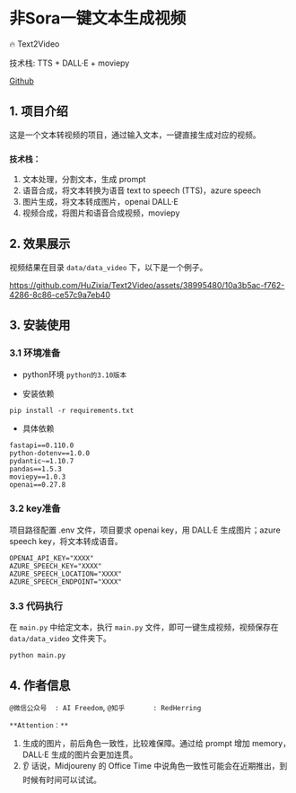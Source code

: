 # 非Sora一键文本生成视频

🔥 Text2Video

技术栈: TTS + DALL·E + moviepy

[Github](https://github.com/HuZixia/Text2Video.git)

## 1. 项目介绍

这是一个文本转视频的项目，通过输入文本，一键直接生成对应的视频。

### `技术栈：`

1. 文本处理，分割文本，生成 prompt
2. 语音合成，将文本转换为语音 text to speech (TTS)，azure speech
3. 图片生成，将文本转成图片，openai DALL·E
4. 视频合成，将图片和语音合成视频，moviepy

## 2. 效果展示

视频结果在目录 `data/data_video` 下，以下是一个例子。

<https://github.com/HuZixia/Text2Video/assets/38995480/10a3b5ac-f762-4286-8c86-ce57c9a7eb40>

## 3. 安装使用

### 3.1 环境准备

- python环境 `python的3.10版本`

- 安装依赖

```
pip install -r requirements.txt
```

- 具体依赖

```
fastapi==0.110.0
python-dotenv==1.0.0
pydantic~=1.10.7
pandas==1.5.3
moviepy==1.0.3
openai==0.27.8
```

### 3.2 key准备

项目路径配置 .env 文件，项目要求 openai key，用 DALL·E 生成图片；azure speech key，将文本转成语音。

```
OPENAI_API_KEY="XXXX"
AZURE_SPEECH_KEY="XXXX"
AZURE_SPEECH_LOCATION="XXXX"
AZURE_SPEECH_ENDPOINT="XXXX"
```

### 3.3 代码执行

在 `main.py` 中给定文本，执行 `main.py` 文件，即可一键生成视频，视频保存在 `data/data_video` 文件夹下。

```
python main.py
```

## 4. 作者信息

`@微信公众号  : AI Freedom`, `@知乎       : RedHerring`

`**Attention：**`

1. 生成的图片，前后角色一致性，比较难保障。通过给 prompt 增加 memory，DALL·E 生成的图片会更加连贯。
2. 👂 话说，Midjoureny 的 Office Time 中说角色一致性可能会在近期推出，到时候有时间可以试试。
